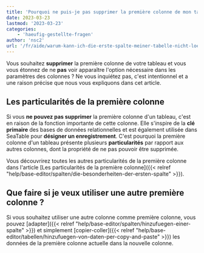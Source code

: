 ```yaml
---
title: 'Pourquoi ne puis-je pas supprimer la première colonne de mon tableau ?'
date: 2023-03-23
lastmod: '2023-03-23'
categories:
    - 'haeufig-gestellte-fragen'
author: 'nsc2'
url: '/fr/aide/warum-kann-ich-die-erste-spalte-meiner-tabelle-nicht-loeschen'
---
```


Vous souhaitez **supprimer** la première colonne de votre tableau et vous vous étonnez de ne **pas** voir apparaître l'option nécessaire dans les paramètres des colonnes ? Ne vous inquiétez pas, c'est intentionnel et a une raison précise que nous vous expliquons dans cet article.

## Les particularités de la première colonne

Si vous **ne pouvez pas supprimer** la première colonne d'un tableau, c'est en raison de la fonction importante de cette colonne. Elle s'inspire de la **clé primaire** des bases de données relationnelles et est également utilisée dans SeaTable pour **désigner un enregistrement**. C'est pourquoi la première colonne d'un tableau présente plusieurs **particularités** par rapport aux autres colonnes, dont la propriété de ne pas pouvoir être supprimée.

Vous découvrirez toutes les autres particularités de la première colonne dans l'article [Les particularités de la première colonne]({{< relref "help/base-editor/spalten/die-besonderheiten-der-ersten-spalte" >}}).

## Que faire si je veux utiliser une autre première colonne ?

Si vous souhaitez utiliser une autre colonne comme première colonne, vous pouvez [adapter]({{< relref "help/base-editor/spalten/hinzufuegen-einer-spalte" >}}) et simplement [copier-coller]({{< relref "help/base-editor/tabellen/hinzufuegen-von-daten-per-copy-and-paste" >}}) les données de la première colonne actuelle dans la nouvelle colonne.
